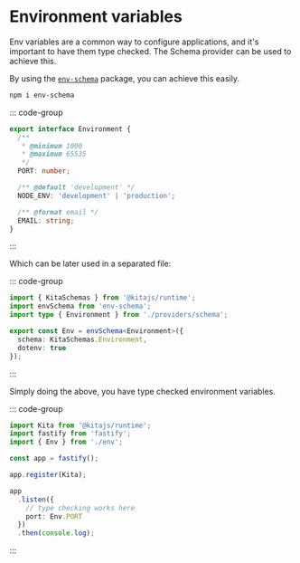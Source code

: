 # Environment variables

Env variables are a common way to configure applications, and it's important to
have them type checked. The Schema provider can be used to achieve this.

By using the [`env-schema`](https://www.npmjs.com/package/env-schema) package,
you can achieve this easily.

```sh
npm i env-schema
```

::: code-group

```ts [src/providers/schema.ts]
export interface Environment {
  /**
   * @minimum 1000
   * @maximum 65535
   */
  PORT: number;

  /** @default 'development' */
  NODE_ENV: 'development' | 'production';

  /** @format email */
  EMAIL: string;
}
```

:::

Which can be later used in a separated file:

::: code-group

```ts [src/env.ts]
import { KitaSchemas } from '@kitajs/runtime';
import envSchema from 'env-schema';
import type { Environment } from './providers/schema';

export const Env = envSchema<Environment>({
  schema: KitaSchemas.Environment,
  dotenv: true
});
```

:::

Simply doing the above, you have type checked environment variables.

::: code-group

```ts [src/index.ts]
import Kita from '@kitajs/runtime';
import fastify from 'fastify';
import { Env } from './env';

const app = fastify();

app.register(Kita);

app
  .listen({
    // type checking works here
    port: Env.PORT
  })
  .then(console.log);
```

:::
